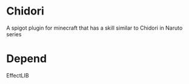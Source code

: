 # Chidori
A spigot plugin for minecraft that has a skill similar to Chidori in Naruto series
# Depend
EffectLIB
